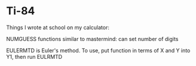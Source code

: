 # Ti-84
Things I wrote at school on my calculator:

NUMGUESS functions similar to mastermind: can set number of digits

EULERMTD is Euler's method. To use, put function in terms of X and Y into Y1, then run EULRMTD
